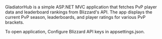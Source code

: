 GladiatorHub is a simple ASP.NET MVC application that fetches PvP player data and leaderboard rankings from Blizzard's API. 
The app displays the current PvP season, leaderboards, and player ratings for various PvP brackets.

To open application, Configure Blizzard API keys in appsettings.json.
